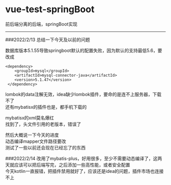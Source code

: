 # vue-test-springBoot  
前后端分离的后端，springBoot实现
***
###2022/2/13
总结一下今天及以前的问题

数据库版本5.1.55导致springboot默认的配置失败，因为默认的支持最低5.6，要改成
            
    <dependency>
        <groupId>mysql</groupId>
        <artifactId>mysql-connector-java</artifactId>
        <version>5.1.47</version>
     </dependency>   
lombok的data注解无效，idea缺少lombok插件，要命的是连不上服务器，下载不了    
还有mybatisx的插件也是，都手机下载的

mybatisx的xml莫名爆红  
找到了，头文件引用的老版本，错误了

然后大概说一下今天的进度  
动态编译mapper文件路径要改  
测试了一些以前还会现在已经忘了的东西

###2022/2/14
改用了mybatis-plus，好用很多，至少不需要动态编译了，这两天就应该可以把后端写完，之后添加一些高性能，或者安全配置  
今天kotlin一直报错，把插件禁用就好了，应该还是idea的问题，插件市场也连接不上